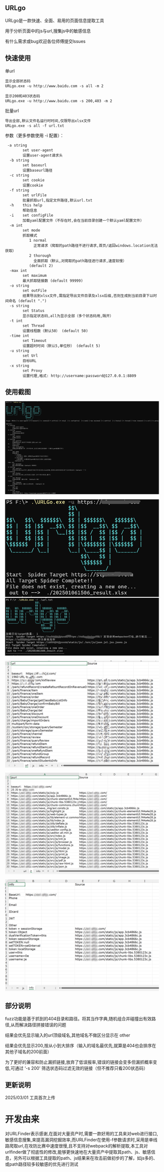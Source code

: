 ## URLgo

URLgo是一款快速、全面、易用的页面信息提取工具

用于分析页面中的js与url,搜集js中的敏感信息

有什么需求或bug欢迎各位师傅提交lssues

## 快速使用
单url
```
显示全部状态码
URLgo.exe -u http://www.baidu.com -s all -m 2

显示200和403状态码
URLgo.exe -u http://www.baidu.com -s 200,403 -m 2
```
批量url
```
导出全部,默认文件名运行时时间,仅限导出xlsx文件
URLgo.exe -s all -f url.txt 
```
参数（更多参数使用 -i 配置）：
```
 -a string
        set user-agent
        设置user-agent请求头
  -b string
        set baseurl
        设置baseurl路径
  -c string
        set cookie
        设置cookie
  -f string
        set urlFile
        批量抓取url,指定文件路径,默认url.txt
  -h    this help
        帮助信息
  -i    set configFile
        加载yaml配置文件（不存在时,会在当前目录创建一个默认yaml配置文件）
  -m int
        set mode
        抓取模式
           1 normal
             正常请求（爬取的path路径不进行请求,首页/返回windows.location无法获取）
           2 thorough
             全面抓取（默认,对爬取的path路径进行请求,速度较慢）
           (default 2)
  -max int
        set maximum
        最大抓取链接数 (default 99999)
  -o string
        set outFile
        结果导出到xlsx文件,需指定导出文件目录及xlsx后缀,否则生成到当前目录下以时间命名 (default ".")
  -s string
        set Status
        显示指定状态码,all为显示全部（多个状态码用,隔开）
  -t int
        set Thread
        设置线程数（默认50） (default 50)
  -time int
        set Timeout
        设置超时时间（默认5,单位秒） (default 5)
  -u string
        set Url
        目标URL
  -x string
        set Proxy
        设置代理,格式: http://username:password@127.0.0.1:8809
```
## 使用截图

![image-20250106144238900](img\image-20250106144238900.png)

![image-20250106150739664](img\image-20250106150739664.png)
![image-20250106150935678](img\image-20250106150935678.png)

![image-20250106151139430](img\image-20250106151139430.png)

![image-20250106151439237](img\image-20250106151439237.png)

![image-20250106151533319](img\image-20250106151533319.png)

## 部分说明

fuzz功能是基于抓到的404目录和路径。将其当作字典,随机组合并碰撞出有效路径,从而解决路径拼接错误的问题

结果会优先显示输入的url顶级域名,其他域名不做区分显示在 other

结果会优先显示200,按从小到大排序（输入的域名最优先,就算是404也会排序在其他子域名的200前面）

为了更好的兼容和防止漏抓链接,放弃了低误报率,错误的链接会变多但漏抓概率变低,可通过 ‘-s 200’ 筛选状态码过滤无效的链接（但不推荐只看200状态码）

## 更新说明
2025/03/01 
工具首次上传

# 开发由来
对URLFinder表示感谢,在面对大量资产时,需要一款好用的工具来对web进行接口,敏感信息搜集,来提高漏洞挖掘效率,而URLFinder在使用-f参数请求时,采用是单线路爬取url,在攻防比赛中速度很慢,且不支持对webpack的解析提取,本工具对urlfinder做了彻底性的修改,能够更快速地在大量资产中提取其path、js、敏感信息，另外可以根据工具提取的path、js结果来在攻击前做初步的了解，如js多的、或path路径较多较敏感的优先进行测试

